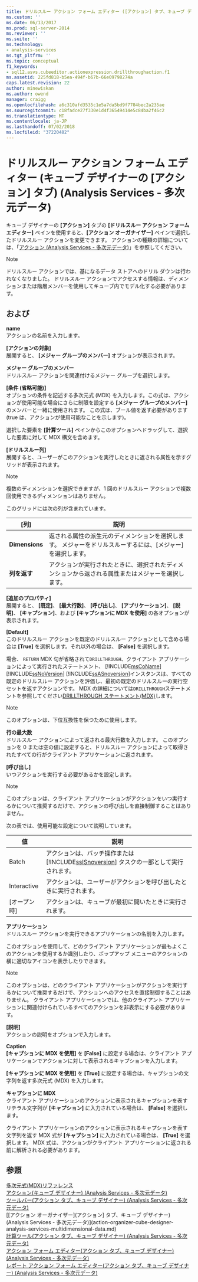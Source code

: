 ```yaml
---
title: ドリルスルー アクション フォーム エディター ([アクション] タブ、キューブ デザイナー) (Analysis Services - 多次元データ) |Microsoft Docs
ms.custom: ''
ms.date: 06/13/2017
ms.prod: sql-server-2014
ms.reviewer: ''
ms.suite: ''
ms.technology:
- analysis-services
ms.tgt_pltfrm: ''
ms.topic: conceptual
f1_keywords:
- sql12.asvs.cubeeditor.actionexpression.drillthroughaction.f1
ms.assetid: 225fd818-b5ea-494f-b67b-66e09798274a
caps.latest.revision: 22
author: minewiskan
ms.author: owend
manager: craigg
ms.openlocfilehash: a6c310afd3535c1e5a7da5bd9f7784bec2a235ae
ms.sourcegitcommit: c18fadce27f330e1d4f36549414e5c84ba2f46c2
ms.translationtype: MT
ms.contentlocale: ja-JP
ms.lasthandoff: 07/02/2018
ms.locfileid: "37220482"
---
```

# <a name="drillthrough-action-form-editor-actions-tab-cube-designer-analysis-services---multidimensional-data"></a>ドリルスルー アクション フォーム エディター (キューブ デザイナーの [アクション] タブ) (Analysis Services - 多次元データ)
  キューブ デザイナーの **[アクション]** タブの **[ドリルスルー アクション フォーム エディター]** ペインを使用すると、**[アクション オーガナイザー]** ペインで選択したドリルスルー アクションを変更できます。 アクションの種類の詳細については、「[アクション (Analysis Services - 多次元データ)](multidimensional-models/actions-analysis-services-multidimensional-data.md)」を参照してください。  
  
> [!NOTE]  
>  ドリルスルー アクションでは、基になるデータ ストアへのドリル ダウンは行われなくなりました。 ドリルスルー アクションでアクセスする情報は、ディメンションまたは階層メンバーを使用してキューブ内でモデル化する必要があります。  
  
## <a name="options"></a>および  
 **name**  
 アクションの名前を入力します。  
  
 **[アクションの対象]**  
 展開すると、 **[メジャー グループのメンバー]** オプションが表示されます。  
  
 **メジャー グループのメンバー**  
 ドリルスルー アクションを関連付けるメジャー グループを選択します。  
  
 **[条件 (省略可能)]**  
 オプションの条件を記述する多次元式 (MDX) を入力します。この式は、アクションが使用可能な場合にさらに制限を設定する **[メジャー グループのメンバー]** のメンバーと一緒に使用されます。 この式は、ブール値を返す必要があります (true は、アクションが使用可能なことを示します)。  
  
 選択した要素を **[計算ツール]** ペインからこのオプションへドラッグして、選択した要素に対して MDX 構文を含めます。  
  
 **[ドリルスルー列]**  
 展開すると、ユーザーがこのアクションを実行したときに返される属性を示すグリッドが表示されます。  
  
> [!NOTE]  
>  複数のディメンションを選択できますが、1 回のドリルスルー アクションで複数回使用できるディメンションはありません。  
  
 このグリッドには次の列が含まれています。  
  
|[列]|説明|  
|------------|-----------------|  
|**Dimensions**|返される属性の派生元のディメンションを選択します。 メジャーをドリルスルーするには、[メジャー] を選択します。|  
|**列を返す**|アクションが実行されたときに、選択されたディメンションから返される属性またはメジャーを選択します。|  
  
 **[追加のプロパティ]**  
 展開すると、 **[既定]**、 **[最大行数]**、 **[呼び出し]**、 **[アプリケーション]**、 **[説明]**、 **[キャプション]**、および **[キャプションに MDX を使用]** の各オプションが表示されます。  
  
 **[Default]**  
 このドリルスルー アクションを既定のドリルスルー アクションとして含める場合は **[True]** を選択します。それ以外の場合は、 **[False]** を選択します。  
  
 場合、 `RETURN` MDX 句が省略されて`DRILLTHROUGH`、クライアント アプリケーションによって実行されたステートメント、 [!INCLUDE[msCoName](../includes/msconame-md.md)] [!INCLUDE[ssNoVersion](../includes/ssnoversion-md.md)] [!INCLUDE[ssASnoversion](../includes/ssasnoversion-md.md)]インスタンスは、すべての既定のドリルスルー アクションを評価し、最初の既定のドリルスルーの実行空セットを返すアクションです。 MDX の詳細については`DRILLTHROUGH`ステートメントを参照してください[DRILLTHROUGH ステートメント&#40;MDX&#41;](/sql/mdx/mdx-data-manipulation-drillthrough)します。  
  
> [!NOTE]  
>  このオプションは、下位互換性を保つために使用します。  
  
 **行の最大数**  
 ドリルスルー アクションによって返される最大行数を入力します。 このオプションを 0 または空の値に設定すると、ドリルスルー アクションによって取得されたすべての行がクライアント アプリケーションに返されます。  
  
 **[呼び出し]**  
 いつアクションを実行する必要があるかを設定します。  
  
> [!NOTE]  
>  このオプションは、クライアント アプリケーションがアクションをいつ実行するかについて推奨するだけで、アクションの呼び出しを直接制御することはありません。  
  
 次の表では、使用可能な設定について説明しています。  
  
|値|説明|  
|-----------|-----------------|  
|Batch|アクションは、バッチ操作または [!INCLUDE[ssISnoversion](../includes/ssisnoversion-md.md)] タスクの一部として実行されます。|  
|Interactive|アクションは、ユーザーがアクションを呼び出したときに実行されます。|  
|[オープン時]|アクションは、キューブが最初に開いたときに実行されます。|  
  
 **アプリケーション**  
 ドリルスルー アクションを実行できるアプリケーションの名前を入力します。  
  
 このオプションを使用して、どのクライアント アプリケーションが最もよくこのアクションを使用するか識別したり、ポップアップ メニューのアクションの横に適切なアイコンを表示したりできます。  
  
> [!NOTE]  
>  このオプションは、どのクライアント アプリケーションがアクションを実行するかについて推奨するだけで、アクションへのアクセスを直接制御することはありません。 クライアント アプリケーションでは、他のクライアント アプリケーションに関連付けられているすべてのアクションを非表示にする必要があります。  
  
 **[説明]**  
 アクションの説明をオプションで入力します。  
  
 **Caption**  
 **[キャプションに MDX を使用]** を **[False]** に設定する場合は、クライアント アプリケーションでアクションに対して表示されるキャプションを入力します。  
  
 **[キャプションに MDX を使用]** を **[True]** に設定する場合は、キャプションの文字列を返す多次元式 (MDX) を入力します。  
  
 **キャプションに MDX**  
 クライアント アプリケーションのアクションに表示されるキャプションを表すリテラル文字列が **[キャプション]** に入力されている場合は、 **[False]** を選択します。  
  
 クライアント アプリケーションのアクションに表示されるキャプションを表す文字列を返す MDX 式が **[キャプション]** に入力されている場合は、 **[True]** を選択します。 MDX 式は、アクションがクライアント アプリケーションに返される前に解析される必要があります。  
  
## <a name="see-also"></a>参照  
 [多次元式&#40;MDX&#41;リファレンス](/sql/mdx/multidimensional-expressions-mdx-reference)   
 [アクション&#40;キューブ デザイナー&#41; &#40;Analysis Services - 多次元データ&#41;](actions-cube-designer-analysis-services-multidimensional-data.md)   
 [ツールバー&#40;アクション タブ、キューブ デザイナー&#41; &#40;Analysis Services - 多次元データ&#41;](toolbar-actions-tab-cube-designer-analysis-services-multidimensional-data.md)   
 [[アクション オーガナイザー]&#40;アクション] タブ、キューブ デザイナー&#41; &#40;Analysis Services - 多次元データ&#41;](action-organizer-cube-designer-analysis-services-multidimensional-data.md)   
 [計算ツール&#40;アクション タブ、キューブ デザイナー&#41; &#40;Analysis Services - 多次元データ&#41;](calculation-tools-actions-cube-designer-analysis-services-multidimensional-data.md)   
 [アクション フォーム エディター&#40;アクション タブ、キューブ デザイナー&#41; &#40;Analysis Services - 多次元データ&#41;](action-form-editor-cube-designer-analysis-services-multidimensional-data.md)   
 [レポート アクション フォーム エディター&#40;アクション タブ、キューブ デザイナー&#41; &#40;Analysis Services - 多次元データ&#41;](report-action-form-editor-cube-designer-analysis-services-multidimensional-data.md)  
  
  
